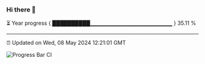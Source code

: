 ### Hi there 👋

⏳ Year progress { ██████████▁▁▁▁▁▁▁▁▁▁▁▁▁▁▁▁▁▁▁▁ } 35.11 %

---

⏰ Updated on Wed, 08 May 2024 12:21:01 GMT

![Progress Bar CI](https://github.com/liununu/liununu/workflows/Progress%20Bar%20CI/badge.svg)
